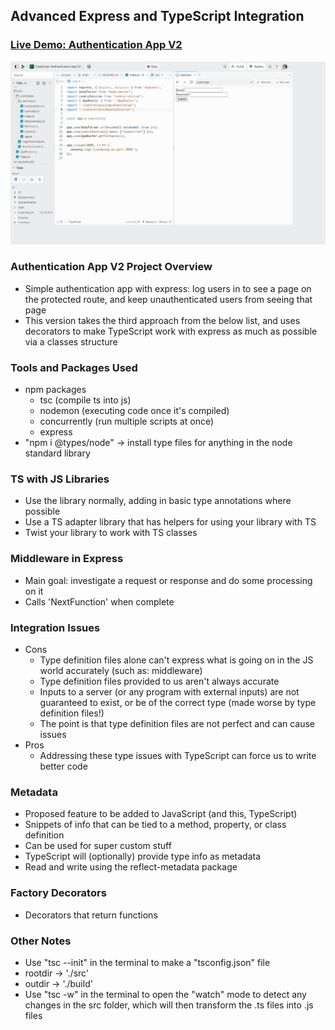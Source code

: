 ## Advanced Express and TypeScript Integration

### [Live Demo: Authentication App V2](https://type-script-authentication-app-v-2-gdbecker.replit.app/)

!["HomePage"](HomePage.png)

### Authentication App V2 Project Overview

- Simple authentication app with express: log users in to see a page on the protected route, and keep unauthenticated users from seeing that page
- This version takes the third approach from the below list, and uses decorators to make TypeScript work with express as much as possible via a classes structure

### Tools and Packages Used

- npm packages
  - tsc (compile ts into js)
  - nodemon (executing code once it's compiled)
  - concurrently (run multiple scripts at once)
  - express
- "npm i @types/node" -> install type files for anything in the node standard library

### TS with JS Libraries

- Use the library normally, adding in basic type annotations where possible
- Use a TS adapter library that has helpers for using your library with TS
- Twist your library to work with TS classes

### Middleware in Express

- Main goal: investigate a request or response and do some processing on it
- Calls 'NextFunction' when complete

### Integration Issues

- Cons
  - Type definition files alone can't express what is going on in the JS world accurately (such as: middleware)
  - Type definition files provided to us aren't always accurate
  - Inputs to a server (or any program with external inputs) are not guaranteed to exist, or be of the correct type (made worse by type definition files!)
  - The point is that type definition files are not perfect and can cause issues
- Pros
  - Addressing these type issues with TypeScript can force us to write better code

### Metadata

- Proposed feature to be added to JavaScript (and this, TypeScript)
- Snippets of info that can be tied to a method, property, or class definition
- Can be used for super custom stuff
- TypeScript will (optionally) provide type info as metadata
- Read and write using the reflect-metadata package

### Factory Decorators

- Decorators that return functions

### Other Notes

- Use "tsc --init" in the terminal to make a "tsconfig.json" file
- rootdir -> './src'
- outdir -> './build'
- Use "tsc -w" in the terminal to open the "watch" mode to detect any changes in the src folder, which will then transform the .ts files into .js files
